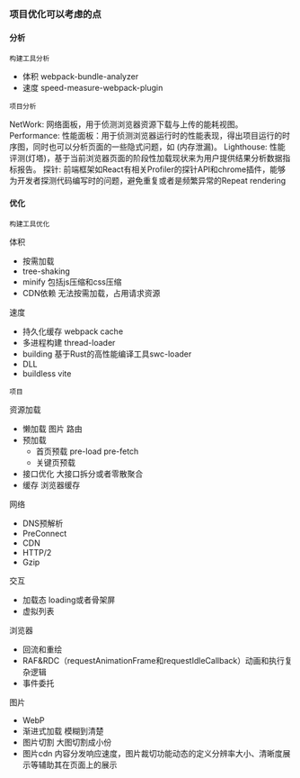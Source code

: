### 项目优化可以考虑的点

#### 分析

`构建工具分析`

- 体积 webpack-bundle-analyzer
- 速度 speed-measure-webpack-plugin

`项目分析`

NetWork: 网络面板，用于侦测浏览器资源下载与上传的能耗视图。
Performance: 性能面板：用于侦测浏览器运行时的性能表现，得出项目运行的时序图，同时也可以分析页面的一些隐式问题，如 (内存泄漏)。
Lighthouse: 性能评测(灯塔)，基于当前浏览器页面的阶段性加载现状来为用户提供结果分析数据指标报告。
探针: 前端框架如React有相关Profiler的探针API和chrome插件，能够为开发者探测代码编写时的问题，避免重复或者是频繁异常的Repeat rendering

#### 优化

`构建工具优化`

体积

- 按需加载
- tree-shaking
- minify 包括js压缩和css压缩
- CDN依赖 无法按需加载，占用请求资源

速度

- 持久化缓存 webpack cache
- 多进程构建  thread-loader
- building 基于Rust的高性能编译工具swc-loader
- DLL
- buildless vite

`项目`

资源加载

- 懒加载  图片 路由
- 预加载 
    - 首页预载 pre-load  pre-fetch
    - 关键页预载 
- 接口优化  大接口拆分或者零散聚合
- 缓存 浏览器缓存

网络

- DNS预解析
- PreConnect
- CDN
- HTTP/2
- Gzip

交互

- 加载态  loading或者骨架屏
- 虚拟列表

浏览器

- 回流和重绘
- RAF&RDC（requestAnimationFrame和requestIdleCallback）动画和执行复杂逻辑
- 事件委托

图片

- WebP
- 渐进式加载  模糊到清楚
- 图片切割  大图切割成小份
- 图片cdn  内容分发响应速度，图片裁切功能动态的定义分辨率大小、清晰度展示等辅助其在页面上的展示



